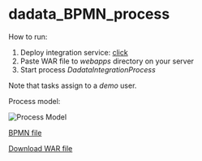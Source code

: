 
# dadata_BPMN_process

How to run:
 1. Deploy integration service: [click](https://github.com/artBaby/dadata_integration_service)
 2. Paste WAR file to *webapps* directory on your server
 3. Start process *DadataIntegrationProcess*
 
Note that tasks assign to a *demo* user.

Process model:

![Process Model](https://sun9-40.userapi.com/c857720/v857720937/3d871/Q3pJzvV_3nc.jpg "Process Model")

[BPMN file](https://github.com/artBaby/dadata_BPMN_process/blob/master/src/main/resources/DadataIntegrationProcess.bpmn "BPMN file")

[Download WAR file](https://drive.google.com/file/d/1RYSThr5qdJDkv9afyaPG_s83L6GAH5Ij/view?usp=sharing "Download WAR file")
